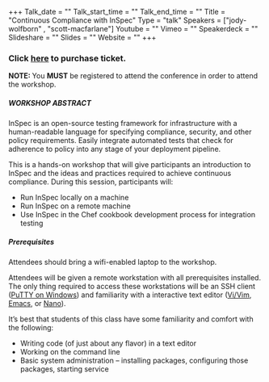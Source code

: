 +++
Talk_date = ""
Talk_start_time = ""
Talk_end_time = ""
Title = "Continuous Compliance with InSpec"
Type = "talk"
Speakers = ["jody-wolfborn" , "scott-macfarlane"]
Youtube = ""
Vimeo = ""
Speakerdeck = ""
Slideshare = ""
Slides = ""
Website = ""
+++

### Click <strong>[here](https://www.eventbrite.com/e/devopsdays-dfw-2017-tickets-33482024637?=InSpecWS#tickets)</strong> to purchase ticket.<br>
<strong>NOTE: </strong>You <strong>MUST</strong> be registered to attend the conference in order to attend the workshop.
<br>

##### WORKSHOP ABSTRACT

InSpec is an open-source testing framework for infrastructure with a human-readable language for specifying compliance, security, and other policy requirements. Easily integrate automated tests that check for adherence to policy into any stage of your deployment pipeline.

This is a hands-on workshop that will give participants an introduction to InSpec and the ideas and practices required to achieve continuous compliance.  During this session, participants will:

* Run InSpec locally on a machine
* Run InSpec on a remote machine
* Use InSpec in the Chef cookbook development process for integration testing

##### Prerequisites

Attendees should bring a wifi-enabled laptop to the workshop.

Attendees will be given a remote workstation with all prerequisites installed. The only thing required to access these workstations will be an SSH client ([PuTTY on Windows](https://www.chiark.greenend.org.uk/~sgtatham/putty/latest.html)) and familiarity with a interactive text editor ([Vi/Vim](http://www.vim.org/download.php), [Emacs](https://www.gnu.org/software/emacs/download.html), or [Nano](http://savannah.gnu.org/projects/nano/)).

It’s best that students of this class have some familiarity and comfort with the following:

* Writing code (of just about any flavor) in a text editor
* Working on the command line
* Basic system administration – installing packages, configuring those packages, starting service